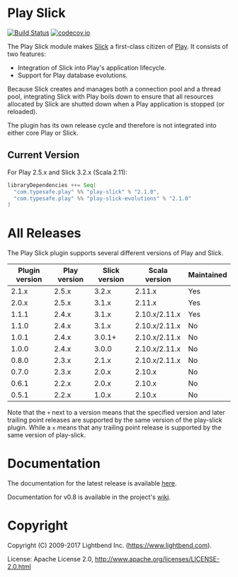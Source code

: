 # Play Slick

[![Build Status](https://travis-ci.org/playframework/play-slick.png?branch=master)](https://travis-ci.org/playframework/play-slick) [![codecov.io](https://codecov.io/github/playframework/play-slick/coverage.svg?branch=master)](https://codecov.io/github/playframework/play-slick?branch=master)

The Play Slick module makes [Slick] a first-class citizen of [Play]. It consists of two features:

  - Integration of Slick into Play's application lifecycle.
  - Support for Play database evolutions.

Because Slick creates and manages both a connection pool and a thread pool, integrating Slick with Play boils down to ensure that all resources allocated by Slick are shutted down when a Play application is stopped (or reloaded).

[Play]: https://www.playframework.com
[Slick]: http://slick.typesafe.com

The plugin has its own release cycle and therefore is not integrated into either core Play or Slick.

## Current Version

For Play 2.5.x and Slick 3.2.x (Scala 2.11):

```scala
libraryDependencies ++= Seq(
  "com.typesafe.play" %% "play-slick" % "2.1.0",
  "com.typesafe.play" %% "play-slick-evolutions" % "2.1.0"
)
```

# All Releases

The Play Slick plugin supports several different versions of Play and Slick.

| Plugin version         | Play version       | Slick version       | Scala version | Maintained |
|------------------------|--------------------|---------------------|---------------|------------|
| 2.1.x                  | 2.5.x              | 3.2.x               | 2.11.x        |     Yes    |
| 2.0.x                  | 2.5.x              | 3.1.x               | 2.11.x        |     Yes    |
| 1.1.1                  | 2.4.x              | 3.1.x               | 2.10.x/2.11.x |     Yes    |
| 1.1.0                  | 2.4.x              | 3.1.x               | 2.10.x/2.11.x |     No     |
| 1.0.1                  | 2.4.x              | 3.0.1+              | 2.10.x/2.11.x |     No     |
| 1.0.0                  | 2.4.x              | 3.0.0               | 2.10.x/2.11.x |     No     |
| 0.8.0                  | 2.3.x              | 2.1.x               | 2.10.x/2.11.x |     No     |
| 0.7.0                  | 2.3.x              | 2.0.x               | 2.10.x        |     No     |
| 0.6.1                  | 2.2.x              | 2.0.x               | 2.10.x        |     No     |
| 0.5.1                  | 2.2.x              | 1.0.x               | 2.10.x        |     No     |

Note that the `+` next to a version means that the specified version and later trailing point releases are supported by 
the same version of the play-slick plugin. While a `x` means that any trailing point release is supported by the same version of play-slick.

# Documentation

The documentation for the latest release is available [here](https://www.playframework.com/documentation/latest/PlaySlick).

Documentation for v0.8 is available in the project's [wiki](https://github.com/playframework/play-slick/wiki).

# Copyright

Copyright (C) 2009-2017 Lightbend Inc. (https://www.lightbend.com).

License: Apache License 2.0, http://www.apache.org/licenses/LICENSE-2.0.html
